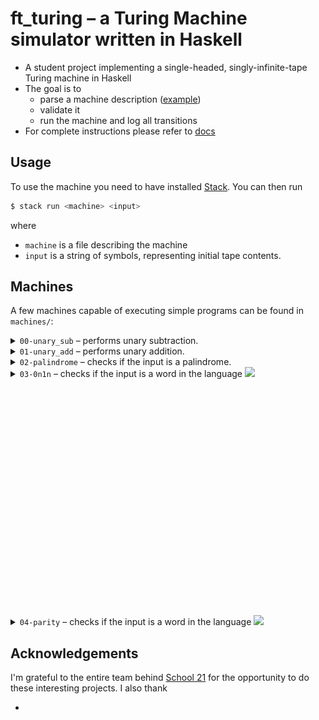 # ft_turing – a Turing Machine simulator written in Haskell

* A student project implementing a single-headed, singly-infinite-tape Turing machine in Haskell
* The goal is to
    * parse a machine description ([example](machines/00-unary_sub.json))
    * validate it
    * run the machine and log all transitions
* For complete instructions please refer to [docs](https://github.com/fpetras/42-subjects/blob/master/ft_turing.en.pdf)

## Usage

To use the machine you need to have installed [Stack](https://docs.haskellstack.org/en/stable/install_and_upgrade/). You can then run

```sh
$ stack run <machine> <input>
```
where
- `machine` is a file describing the machine
- `input` is a string of symbols, representing initial tape contents.

## Machines

A few machines capable of executing simple programs can be found in `machines/`:

<details>
<summary><code>00-unary_sub</code> – performs unary subtraction.</summary>
</br>Example:</br></br>
<img src="docs/examples/00-unary_sub-ex1.svg">
</br>
</details>

<details>
<summary><code>01-unary_add</code> – performs unary addition.</summary>
</br>Example:</br></br>
<img src="docs/examples/01-unary_add-ex1.svg">
</details>

<details>
<summary><code>02-palindrome</code> – checks if the input is a palindrome.</summary>
</br>Example:</br></br>
<img src="docs/examples/02-palindrome-ex1.svg">
</details>

<details>
<summary><code>03-0n1n</code> – checks if the input is a word in the language <img src="https://latex.codecogs.com/svg.image?%5Cinline%20%5C%200%5En1%5En"/></summary>
<img src="docs/examples/03-0n1n-ex1.svg">
</details>

<details>
<summary><code>04-parity</code> – checks if the input is a word in the language <img style="padding-top:10cm;" src="https://latex.codecogs.com/svg.image?%5Cinline%20%5C%200%5E%7B2n%7D"/></summary>
<img src="docs/examples/04-parity-ex1.svg">
</details>


## Acknowledgements

I'm grateful to the entire team behind [School 21](https://21-school.ru) for the opportunity to do these interesting projects. I also thank

* 

